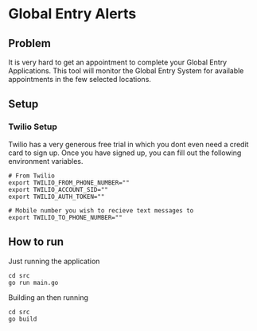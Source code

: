 # Global Entry Alerts

## Problem
It is very hard to get an appointment to complete your Global Entry Applications. This tool will monitor the Global Entry System for available appointments in the few selected locations.

## Setup
### Twilio Setup
Twilio has a very generous free trial in which you dont even need a credit card to sign up. Once you have signed up, you can fill out the following environment variables.
```
# From Twilio
export TWILIO_FROM_PHONE_NUMBER=""
export TWILIO_ACCOUNT_SID=""
export TWILIO_AUTH_TOKEN=""

# Mobile number you wish to recieve text messages to
export TWILIO_TO_PHONE_NUMBER=""
```

## How to run
Just running the application
```
cd src
go run main.go
```

Building an then running
```
cd src
go build 
```